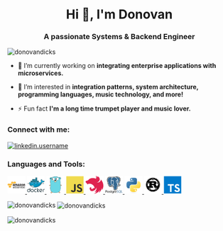 <h1 align="center">Hi 👋, I'm Donovan</h1>
<h3 align="center">A passionate Systems & Backend Engineer</h3>

<p align="left"> <img src="https://komarev.com/ghpvc/?username=donovandicks&label=Profile%20views&color=0e75b6&style=flat" alt="donovandicks" /> </p>

- 🔭 I’m currently working on **integrating enterprise applications with microservices.**

- 👀 I’m interested in **integration patterns, system architecture, programming languages, music technology, and more!**

- ⚡ Fun fact **I'm a long time trumpet player and music lover.**

<h3 align="left">Connect with me:</h3>
<p align="left">
<a href="https://linkedin.com/in/donovan-dicks-914a9311b/" target="blank"><img align="center" src="https://raw.githubusercontent.com/rahuldkjain/github-profile-readme-generator/master/src/images/icons/Social/linked-in-alt.svg" alt="linkedin.username" height="30" width="40" /></a>
</p>

<h3 align="left">Languages and Tools:</h3>
<p align="left"> <a href="https://aws.amazon.com" target="_blank" rel="noreferrer"> <img src="https://raw.githubusercontent.com/devicons/devicon/master/icons/amazonwebservices/amazonwebservices-original-wordmark.svg" alt="aws" width="40" height="40"/> </a> <a href="https://www.docker.com/" target="_blank" rel="noreferrer"> <img src="https://raw.githubusercontent.com/devicons/devicon/master/icons/docker/docker-original-wordmark.svg" alt="docker" width="40" height="40"/> </a> <a href="https://golang.org" target="_blank" rel="noreferrer"> <img src="https://raw.githubusercontent.com/devicons/devicon/master/icons/go/go-original.svg" alt="go" width="40" height="40"/> </a> <a href="https://developer.mozilla.org/en-US/docs/Web/JavaScript" target="_blank" rel="noreferrer"> <img src="https://raw.githubusercontent.com/devicons/devicon/master/icons/javascript/javascript-original.svg" alt="javascript" width="40" height="40"/> </a> <a href="https://nestjs.com/" target="_blank" rel="noreferrer"> <img src="https://raw.githubusercontent.com/devicons/devicon/master/icons/nestjs/nestjs-plain.svg" alt="nestjs" width="40" height="40"/> </a> <a href="https://www.postgresql.org" target="_blank" rel="noreferrer"> <img src="https://raw.githubusercontent.com/devicons/devicon/master/icons/postgresql/postgresql-original-wordmark.svg" alt="postgresql" width="40" height="40"/> </a> <a href="https://www.python.org" target="_blank" rel="noreferrer"> <img src="https://raw.githubusercontent.com/devicons/devicon/master/icons/python/python-original.svg" alt="python" width="40" height="40"/> </a> <a href="https://www.rust-lang.org" target="_blank" rel="noreferrer"> <img src="https://raw.githubusercontent.com/devicons/devicon/master/icons/rust/rust-plain.svg" alt="rust" width="40" height="40"/> </a> <a href="https://www.typescriptlang.org/" target="_blank" rel="noreferrer"> <img src="https://raw.githubusercontent.com/devicons/devicon/master/icons/typescript/typescript-original.svg" alt="typescript" width="40" height="40"/> </a> </p>

<p><img align="left" src="https://github-readme-stats.vercel.app/api/top-langs?username=donovandicks&show_icons=true&locale=en&layout=compact" alt="donovandicks" /></p>

<p>&nbsp;<img align="center" src="https://github-readme-stats.vercel.app/api?username=donovandicks&show_icons=true&locale=en" alt="donovandicks" /></p>

<p><img align="center" src="https://github-readme-streak-stats.herokuapp.com/?user=donovandicks&" alt="donovandicks" /></p>
